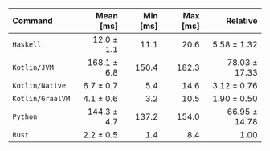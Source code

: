 | Command | Mean [ms] | Min [ms] | Max [ms] | Relative |
|:---|---:|---:|---:|---:|
| `Haskell` | 12.0 ± 1.1 | 11.1 | 20.6 | 5.58 ± 1.32 |
| `Kotlin/JVM` | 168.1 ± 6.8 | 150.4 | 182.3 | 78.03 ± 17.33 |
| `Kotlin/Native` | 6.7 ± 0.7 | 5.4 | 14.6 | 3.12 ± 0.76 |
| `Kotlin/GraalVM` | 4.1 ± 0.6 | 3.2 | 10.5 | 1.90 ± 0.50 |
| `Python` | 144.3 ± 4.7 | 137.2 | 154.0 | 66.95 ± 14.78 |
| `Rust` | 2.2 ± 0.5 | 1.4 | 8.4 | 1.00 |
